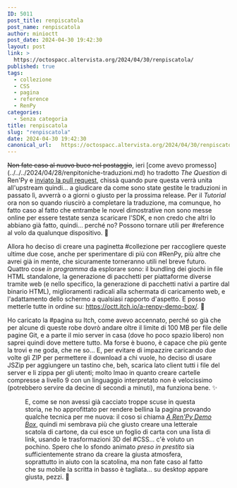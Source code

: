 ```yaml
---
ID: 5011
post_title: renpiscatola
post_name: renpiscatola
author: minioctt
post_date: 2024-04-30 19:42:30
layout: post
link: >
  https://octospacc.altervista.org/2024/04/30/renpiscatola/
published: true
tags:
  - collezione
  - CSS
  - pagina
  - reference
  - RenPy
categories:
  - Senza categoria
title: renpiscatola
slug: "renpiscatola"
date: 2024-04-30 19:42:30
canonical_url:   https://octospacc.altervista.org/2024/04/30/renpiscatola/
---
```

<!-- wp:paragraph -->
<p markdown="1"><s>Non fate caso al nuovo buco nel postaggio</s>, ieri [come avevo promesso](../../../2024/04/28/renpitoniche-traduzioni.md) ho tradotto <em>The Question</em> di Ren'Py e <a href="https://github.com/renpy/renpy/pull/5489">inviato la pull request</a>, chissà quando pure questa verrà unita all'upstream quindi... a giudicare da come sono state gestite le traduzioni in passato lì, avverrà o a giorni o giusto per la prossima release. Per il <em>Tutorial</em> ora non so quando riuscirò a completare la traduzione, ma comunque, ho fatto caso al fatto che entrambe le novel dimostrative non sono messe online per essere testate senza scaricare l'SDK, e non credo che altri lo abbiano già fatto, quindi... perché no? Possono tornare utili per #reference al volo da qualunque dispositivo. 🌚️</p>
<!-- /wp:paragraph -->

<!-- wp:paragraph -->
<p markdown="1">Allora ho deciso di creare una paginetta #collezione per raccogliere queste ultime due cose, anche per sperimentare di più con #RenPy, più altre che avrei già in mente, che sicuramente torneranno utili nel breve futuro. Quattro cose <em>in programma</em> da esplorare sono: il bundling dei giochi in file HTML standalone, la generazione di pacchetti per piattaforme diverse tramite web (e nello specifico, la generazione di pacchetti nativi a partire dal binario HTML), miglioramenti radicali alla schermata di caricamento web, e l'adattamento dello schermo a qualsiasi rapporto d'aspetto. E posso metterle tutte in ordine su: <a href="https://octt.itch.io/a-renpy-demo-box/">https://octt.itch.io/a-renpy-demo-box/</a>. 🎰️</p>
<!-- /wp:paragraph -->

<!-- wp:paragraph -->
<p markdown="1">Ho caricato la #pagina su Itch, come avevo accennato, perché so già che per alcune di queste robe dovrò andare oltre il limite di 100 MB per file delle pagine Git, e a parte il mio server in casa (dove ho poco spazio libero) non saprei quindi dove mettere tutto. Ma forse è buono, è capace che più gente la trovi e ne goda, che ne so... E, per evitare di impazzire caricando due volte gli ZIP per permettere il download a chi vuole, ho deciso di usare JSZip per aggiungere un tastino che, beh, scarica lato client tutti i file del server e li zippa per gli utenti; molto lmao in quanto creare cartelle compresse a livello 9 con un linguaggio interpretato non è velocissimo (potrebbero servire da decine di secondi a minuti), ma funziona bene. ✨️</p>
<!-- /wp:paragraph -->

<!-- wp:paragraph -->
<p markdown="1"></p>
<!-- /wp:paragraph -->

<!-- wp:image {"id":5018,"sizeSlug":"large","linkDestination":"none"} -->
<figure class="wp-block-image size-large"><img src="https://octospacc.github.io/microblog-mirror/assets/uploads/2024/04/wp-17144977164792210244852278806705-960x995.jpg" alt="" class="wp-image-5018"/><figcaption class="wp-element-caption">E, come se non avessi già cacciato troppe scuse in questa storia, ne ho approfittato per rendere bellina la pagina provando qualche tecnica per me nuova: il coso si chiama <a href="https://octt.itch.io/a-renpy-demo-box/"><em>A Ren'Py Demo Box</em></a>, quindi mi sembrava più che giusto creare una letterale scatola di cartone, da cui esce un foglio di carta con una lista di link, usando le trasformazioni 3D del #CSS... c'è voluto un pochino. Spero che lo sfondo animato <em>preso in prestito</em> sia sufficientemente strano da creare la giusta atmosfera, soprattutto in aiuto con la scatolina, ma non fate caso al fatto che su mobile la scritta in basso è tagliata... su desktop appare giusta, pezzi. 😤️</figcaption></figure>
<!-- /wp:image -->